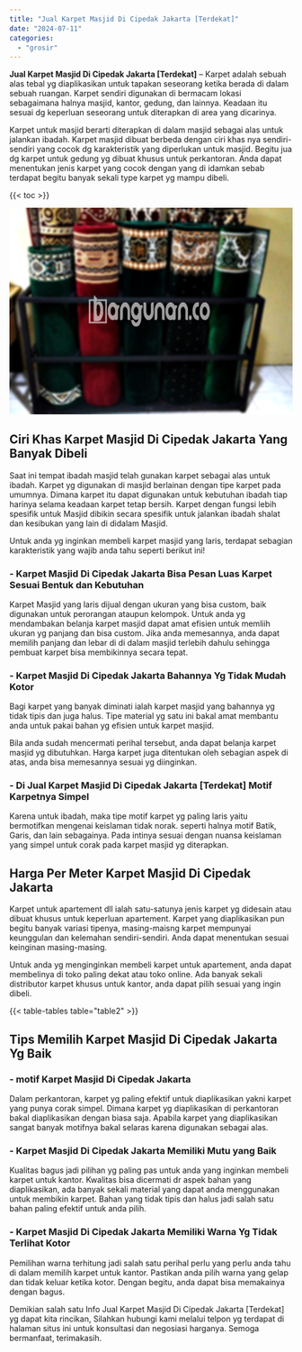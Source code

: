 ```yaml
---
title: "Jual Karpet Masjid Di Cipedak Jakarta [Terdekat]"
date: "2024-07-11"
categories: 
  - "grosir"
---
```


**Jual Karpet Masjid Di Cipedak Jakarta \[Terdekat\]** – Karpet adalah sebuah alas tebal yg diaplikasikan untuk tapakan seseorang ketika berada di dalam sebuah ruangan. Karpet sendiri digunakan di bermacam lokasi sebagaimana halnya masjid, kantor, gedung, dan lainnya. Keadaan itu sesuai dg keperluan seseorang untuk diterapkan di area yang dicarinya.

Karpet untuk masjid berarti diterapkan di dalam masjid sebagai alas untuk jalankan ibadah. Karpet masjid dibuat berbeda dengan ciri khas nya sendiri-sendiri yang cocok dg karakteristik yang diperlukan untuk masjid. Begitu jua dg karpet untuk gedung yg dibuat khusus untuk perkantoran. Anda dapat menentukan jenis karpet yang cocok dengan yang di idamkan sebab terdapat begitu banyak sekali type karpet yg mampu dibeli.

{{< toc >}}

![Jual Karpet Masjid Di Cipedak Jakarta [Terdekat]](/images/grosir-karpet-murah-38.png)

## Ciri Khas Karpet Masjid Di Cipedak Jakarta Yang Banyak Dibeli

Saat ini tempat ibadah masjid telah gunakan karpet sebagai alas untuk ibadah. Karpet yg digunakan di masjid berlainan dengan tipe karpet pada umumnya. Dimana karpet itu dapat digunakan untuk kebutuhan ibadah tiap harinya selama keadaan karpet tetap bersih. Karpet dengan fungsi lebih spesifik untuk Masjid dibikin secara spesifik untuk jalankan ibadah shalat dan kesibukan yang lain di didalam Masjid.

Untuk anda yg inginkan membeli karpet masjid yang laris, terdapat sebagian karakteristik yang wajib anda tahu seperti berikut ini!

### \- Karpet Masjid Di Cipedak Jakarta Bisa Pesan Luas Karpet Sesuai Bentuk dan Kebutuhan

Karpet Masjid yang laris dijual dengan ukuran yang bisa custom, baik digunakan untuk perorangan ataupun kelompok. Untuk anda yg mendambakan belanja karpet masjid dapat amat efisien untuk memliih ukuran yg panjang dan bisa custom. Jika anda memesannya, anda dapat memilih panjang dan lebar di di dalam masjid terlebih dahulu sehingga pembuat karpet bisa membikinnya secara tepat.

### \- Karpet Masjid Di Cipedak Jakarta Bahannya Yg Tidak Mudah Kotor

Bagi karpet yang banyak diminati ialah karpet masjid yang bahannya yg tidak tipis dan juga halus. Tipe material yg satu ini bakal amat membantu anda untuk pakai bahan yg efisien untuk karpet masjid.

Bila anda sudah mencermati perihal tersebut, anda dapat belanja karpet masjid yg dibutuhkan. Harga karpet juga ditentukan oleh sebagian aspek di atas, anda bisa memesannya sesuai yg diinginkan.

### \- Di Jual Karpet Masjid Di Cipedak Jakarta \[Terdekat\] Motif Karpetnya Simpel

Karena untuk ibadah, maka tipe motif karpet yg paling laris yaitu bermotifkan mengenai keislaman tidak norak. seperti halnya motif Batik, Garis, dan lain sebagainya. Pada intinya sesuai dengan nuansa keislaman yang simpel untuk corak pada karpet masjid yg diterapkan.

## Harga Per Meter Karpet Masjid Di Cipedak Jakarta

Karpet untuk apartement dll ialah satu-satunya jenis karpet yg didesain atau dibuat khusus untuk keperluan apartement. Karpet yang diaplikasikan pun begitu banyak variasi tipenya, masing-maisng karpet mempunyai keunggulan dan kelemahan sendiri-sendiri. Anda dapat menentukan sesuai keinginan masing-masing.

Untuk anda yg menginginkan membeli karpet untuk apartement, anda dapat membelinya di toko paling dekat atau toko online. Ada banyak sekali distributor karpet khusus untuk kantor, anda dapat pilih sesuai yang ingin dibeli.

{{< table-tables table="table2" >}}

## Tips Memilih Karpet Masjid Di Cipedak Jakarta Yg Baik

### \- motif Karpet Masjid Di Cipedak Jakarta

Dalam perkantoran, karpet yg paling efektif untuk diaplikasikan yakni karpet yang punya corak simpel. Dimana karpet yg diaplikasikan di perkantoran bakal diaplikasikan dengan biasa saja. Apabila karpet yang diaplikasikan sangat banyak motifnya bakal selaras karena digunakan sebagai alas.

### \- Karpet Masjid Di Cipedak Jakarta Memiliki Mutu yang Baik

Kualitas bagus jadi pilihan yg paling pas untuk anda yang inginkan membeli karpet untuk kantor. Kwalitas bisa dicermati dr aspek bahan yang diaplikasikan, ada banyak sekali material yang dapat anda menggunakan untuk membikin karpet. Bahan yang tidak tipis dan halus jadi salah satu bahan paling efektif untuk anda pilih.

### \- Karpet Masjid Di Cipedak Jakarta Memiliki Warna Yg Tidak Terlihat Kotor

Pemilihan warna terhitung jadi salah satu perihal perlu yang perlu anda tahu di dalam memilih karpet untuk kantor. Pastikan anda pilih warna yang gelap dan tidak keluar ketika kotor. Dengan begitu, anda dapat bisa memakainya dengan bagus.

Demikian salah satu Info Jual Karpet Masjid Di Cipedak Jakarta \[Terdekat\] yg dapat kita rincikan, Silahkan hubungi kami melalui telpon yg terdapat di halaman situs ini untuk konsultasi dan negosiasi harganya. Semoga bermanfaat, terimakasih.
